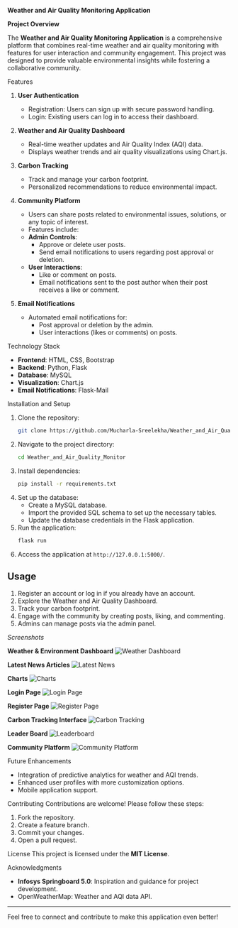 **Weather and Air Quality Monitoring Application**

**Project Overview**

The **Weather and Air Quality Monitoring Application** is a comprehensive platform that combines real-time weather and air quality monitoring with features for user interaction and community engagement. This project was designed to provide valuable environmental insights while fostering a collaborative community.

Features

1. **User Authentication**
    - Registration: Users can sign up with secure password handling.
    - Login: Existing users can log in to access their dashboard.

2. **Weather and Air Quality Dashboard**
    - Real-time weather updates and Air Quality Index (AQI) data.
    - Displays weather trends and air quality visualizations using Chart.js.

3. **Carbon Tracking**
    - Track and manage your carbon footprint.
    - Personalized recommendations to reduce environmental impact.

4. **Community Platform**
    - Users can share posts related to environmental issues, solutions, or any topic of interest.
    - Features include:
    - **Admin Controls**: 
        - Approve or delete user posts.
        - Send email notifications to users regarding post approval or deletion.
    - **User Interactions**:
        - Like or comment on posts.
        - Email notifications sent to the post author when their post receives a like or comment.

5. **Email Notifications**
   - Automated email notifications for:
       - Post approval or deletion by the admin.
       - User interactions (likes or comments) on posts.

Technology Stack
  - **Frontend**: HTML, CSS, Bootstrap
  - **Backend**: Python, Flask
  - **Database**: MySQL
  - **Visualization**: Chart.js
  - **Email Notifications**: Flask-Mail

Installation and Setup
1. Clone the repository:
   ```bash
   git clone https://github.com/Mucharla-Sreelekha/Weather_and_Air_Quality_Monitor.git
   ```
2. Navigate to the project directory:
   ```bash
   cd Weather_and_Air_Quality_Monitor
   ```
3. Install dependencies:
   ```bash
   pip install -r requirements.txt
   ```
4. Set up the database:
   - Create a MySQL database.
   - Import the provided SQL schema to set up the necessary tables.
   - Update the database credentials in the Flask application.
5. Run the application:
   ```bash
   flask run
   ```
6. Access the application at `http://127.0.0.1:5000/`.

## Usage
1. Register an account or log in if you already have an account.
2. Explore the Weather and Air Quality Dashboard.
3. Track your carbon footprint.
4. Engage with the community by creating posts, liking, and commenting.
5. Admins can manage posts via the admin panel.

*Screenshots*

**Weather & Environment Dashboard**
![Weather Dashboard](https://github.com/user-attachments/assets/c22716b5-4a56-4a0d-a132-5776d0ac11a1)

**Latest News Articles**
![Latest News](https://github.com/user-attachments/assets/574436b4-2985-4c98-ac27-549edfb7835b)

**Charts**
![Charts](https://github.com/user-attachments/assets/f8a6728a-3e34-4640-bbfd-fe8c7afd7290)

**Login Page**
![Login Page](https://github.com/user-attachments/assets/39b8d301-8a87-4ffc-9eff-13cffcec174d)

**Register Page**
![Register Page](https://github.com/user-attachments/assets/59bd7e82-1c2d-4128-83e2-1a099ca88856)

**Carbon Tracking Interface**
![Carbon Tracking](https://github.com/user-attachments/assets/d3416e36-73c7-47d9-92b6-7a2aec92015a)

**Leader Board**
![Leaderboard](https://github.com/user-attachments/assets/2444a382-9401-4ccf-a217-18186af81193)

**Community Platform**
![Community Platform](https://github.com/user-attachments/assets/a782846f-c055-445d-be4b-98b5b24d00b5)



Future Enhancements
- Integration of predictive analytics for weather and AQI trends.
- Enhanced user profiles with more customization options.
- Mobile application support.

Contributing
Contributions are welcome! Please follow these steps:
1. Fork the repository.
2. Create a feature branch.
3. Commit your changes.
4. Open a pull request.

License
This project is licensed under the **MIT License**.

Acknowledgments
- **Infosys Springboard 5.0**: Inspiration and guidance for project development.
- OpenWeatherMap: Weather and AQI data API.

---
Feel free to connect and contribute to make this application even better!
